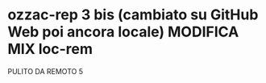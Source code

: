 # ozzac-rep 3 bis (cambiato su GitHub Web poi ancora locale) MODIFICA MIX loc-rem

PULITO DA REMOTO 5

